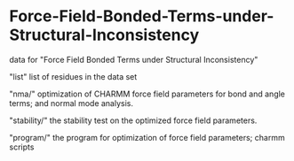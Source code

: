 # Force-Field-Bonded-Terms-under-Structural-Inconsistency
data for "Force Field Bonded Terms under Structural Inconsistency"

"list" list of residues in the data set

"nma/"        optimization of CHARMM force field parameters for bond and angle terms; and normal mode analysis.

"stability/"  the stability test on the optimized force field parameters. 

"program/"    the program for optimization of force field parameters; charmm scripts 
